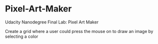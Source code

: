 # Pixel-Art-Maker
Udacity Nanodegree Final Lab: Pixel Art Maker

Create a grid where a user could press the mouse on to draw an image by selecting a color 

